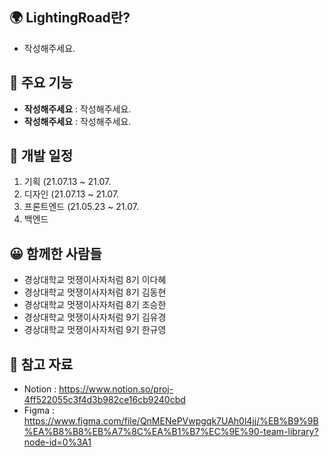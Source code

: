## 🌍 LightingRoad란?

- 작성해주세요.
  <br>

## 📌 주요 기능

- **작성해주세요** : 작성해주세요.
- **작성해주세요** : 작성해주세요.
  <br>

## 📆 개발 일정

1. 기획 (21.07.13 ~ 21.07.
2. 디자인 (21.07.13 ~ 21.07.
3. 프론트엔드 (21.05.23 ~ 21.07.
4. 백엔드
   <br>

## 😀 함께한 사람들

- 경상대학교 멋쟁이사자처럼 8기 이다혜
- 경상대학교 멋쟁이사자처럼 8기 김동현
- 경상대학교 멋쟁이사자처럼 8기 조승한
- 경상대학교 멋쟁이사자처럼 9기 김유경
- 경상대학교 멋쟁이사자처럼 9기 한규영
  <br>

## 📗 참고 자료

- Notion : https://www.notion.so/proj-4ff522055c3f4d3b982ce16cb9240cbd
- Figma : https://www.figma.com/file/QnMENePVwpgqk7UAh0l4jj/%EB%B9%9B%EA%B8%B8%EB%A7%8C%EA%B1%B7%EC%9E%90-team-library?node-id=0%3A1
